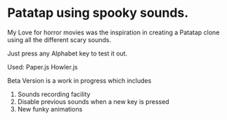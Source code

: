 # Patatap using spooky sounds.

My Love for horror movies was the inspiration in creating a Patatap clone using all the different scary sounds. 

Just press any Alphabet key to test it out.

Used:
Paper.js
Howler.js

Beta Version is a work in progress which includes
1. Sounds recording facility
2. Disable previous sounds when a new key is pressed
3. New funky animations
